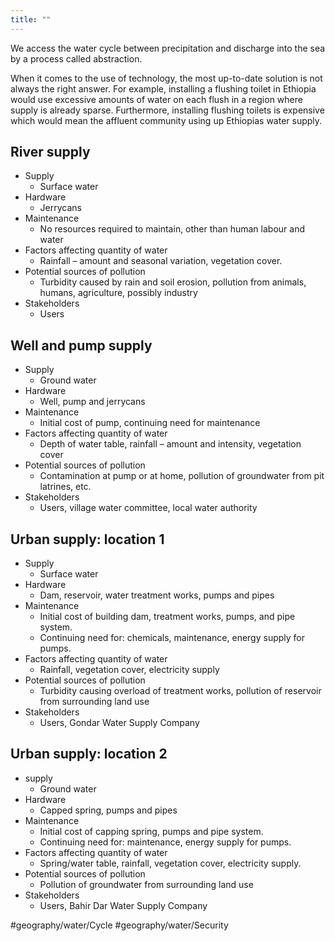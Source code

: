 ```yaml
---
title: ""
---
```


We access the water cycle between precipitation and discharge into the sea by a process called abstraction.

When it comes to the use of technology, the most up-to-date solution is not always the right answer. For example, installing a flushing toilet in Ethiopia would use excessive amounts of water on each flush in a region where supply is already sparse. Furthermore, installing flushing toilets is expensive which would  mean the affluent community using up Ethiopias water supply.

## River supply
- Supply
	- Surface water
- Hardware
	- Jerrycans
- Maintenance
	- No resources required to maintain, other than human labour and water
- Factors affecting quantity of water
	- Rainfall – amount and seasonal variation, vegetation cover.
- Potential sources of pollution
	- Turbidity caused by rain and soil erosion, pollution from animals, humans, agriculture, possibly industry
- Stakeholders
	- Users

## Well and pump supply
- Supply
	- Ground water
- Hardware
	- Well, pump and jerrycans
- Maintenance
	- Initial cost of pump, continuing need for maintenance
- Factors affecting quantity of water
	- Depth of water table, rainfall – amount and intensity, vegetation cover
- Potential sources of pollution
	- Contamination at pump or at home, pollution of groundwater from pit latrines, etc.
- Stakeholders
	- Users, village water committee, local water authority

## Urban supply: location 1
- Supply
	- Surface water
- Hardware
	- Dam, reservoir, water treatment works, pumps and pipes
- Maintenance
	- Initial cost of building dam, treatment works, pumps, and pipe system. 
	- Continuing need for: chemicals, maintenance, energy supply for pumps.
- Factors affecting quantity of water
	- Rainfall, vegetation cover, electricity supply
- Potential sources of pollution
	- Turbidity causing overload of treatment works, pollution of reservoir from surrounding land use
- Stakeholders
	- Users, Gondar Water Supply Company

## Urban supply: location 2
- supply
	- Ground water
- Hardware
	- Capped spring, pumps and pipes
- Maintenance
	- Initial cost of capping spring, pumps and pipe system. 
	- Continuing need for: maintenance, energy supply for pumps.
- Factors affecting quantity of water
	- Spring/water table, rainfall, vegetation cover, electricity supply.
- Potential sources of pollution
	- Pollution of groundwater from surrounding land use
- Stakeholders
	- Users, Bahir Dar Water Supply Company


#geography/water/Cycle 
#geography/water/Security 